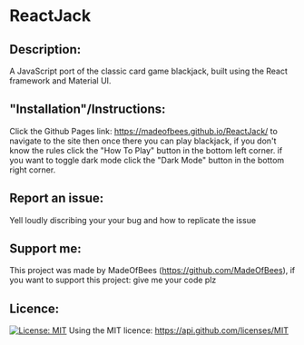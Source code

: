 # ReactJack

## Description:

A JavaScript port of the classic card game blackjack, built using the React framework and Material UI.

## "Installation"/Instructions:

Click the Github Pages link: https://madeofbees.github.io/ReactJack/ to navigate to the site then once there you can play blackjack, if you don't know the rules click the "How To Play" button in the bottom left corner. if you want to toggle dark mode click the "Dark Mode" button in the bottom right corner.

## Report an issue:

Yell loudly discribing your your bug and how to replicate the issue

## Support me:

This project was made by MadeOfBees (https://github.com/MadeOfBees), if you want to support this project: give me your code plz

## Licence:

[![License: MIT](https://img.shields.io/badge/License-MIT-yellow.svg)](https://opensource.org/licenses/MIT)
Using the MIT licence: https://api.github.com/licenses/MIT
